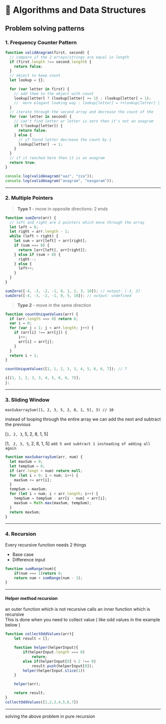 # 🧮 Algorithms and Data Structures

## Problem solving patterns

### 1. Frequency Counter Pattern

```js
function validAnagram(first, second) {
  // compare if the 2 arrays/strings are equal in length
  if (first.length !== second.length) {
    return false;
  }
  // object to keep count
  let lookup = {};

  for (var letter in first) {
    // add them to the object with count
    lookup[letter] ? (lookup[letter] += 1) : (lookup[letter] = 1);
    //  more elegant looking way : lookup[letter] = ++lookup[letter] || 1
  }
  // iterate through the second array and decrease the count of the 	corresponding letter in the lookup up object
  for (var letter in second) {
    // can't find letter or letter is zero then it's not an anagram
    if (!lookup[letter]) {
      return false;
    } else {
      // if found letter decrease the count by 1
      lookup[letter] -= 1;
    }
  }
  // if it reached here then it is an anagram
  return true;
}

console.log(validAnagram("aaz", "zza"));
console.log(validAnagram("anagram", "nasgaram"));
```

---

### 2. Multiple Pointers

> **Type 1** - move in opposite directions: 2 ends

```js
function sumZero(arr) {
  // left and right are 2 pointers which move through the array
  let left = 0;
  let right = arr.length - 1;
  while (left < right) {
    let sum = arr[left] + arr[right];
    if (sum === 0) {
      return [arr[left], arr[right]];
    } else if (sum > 0) {
      right--;
    } else {
      left++;
    }
  }
}

sumZero([-4, -3, -2, -1, 0, 1, 2, 3, 10]); // output: [-3, 3]
sumZero([-4, -3, -2, -1, 0, 5, 10]); // output: undefined
```

> **Type 2** - move in the same direction

```js
function countUniqueValues(arr) {
  if (arr.length === 0) return 0;
  var i = 0;
  for (var j = 1; j < arr.length; j++) {
    if (arr[i] !== arr[j]) {
      i++;
      arr[i] = arr[j];
    }
  }
  return i + 1;
}

countUniqueValues([1, 1, 2, 3, 3, 4, 5, 6, 6, 7]); // 7

i[(1, 1, 2, 3, 3, 4, 5, 6, 6, 7)];
j;
```

---

### 3. Sliding Window

`maxSubarraySum([1, 2, 3, 5, 2, 8, 1, 5], 3) // 10`

instead of looping through the entire array we can add the next and subtract the previous

[`1, 2, 3`, 5, 2, 8, 1, 5]

[1, ` 2, 3, 5`, 2, 8, 1, 5] `add 5 and subtract 1 insteading of adding all again`

```js
function maxSubarraySum(arr, num) {
  let maxSum = 0;
  let tempSum = 0;
  if (arr.lengt < num) return null;
  for (let i = 0; i < num; i++) {
    maxSum += arr[i];
  }
  tempSum = maxSum;
  for (let i = num; i < arr.length; i++) {
    tempSum = tempSum - arr[i - num] + arr[i];
    maxSum = Math.max(maxSum, tempSum);
  }
  return maxSum;
}
```

---

### 4. Recursion


Every recursive function needs 2 things
- Base case
- Difference input 

```js
function sumRange(num){
    if(num === 1)return 0;
    return num + sumRange(num - 1); 
}
```
---
#### Helper method recursion
an outer function which is not recursive calls an inner function which is recursive  
This is done when you need to collect value ( like odd values in the example below )
```js
function collectOddValues(arr){
    let result = [];

    function helper(helperInput){
        if(helperInput.length === 0) 
            return;
        else if(helperInput[0] % 2 !== 0) 
            result.push(helperInput[0]);
        helper(helperInput.slice(1))
    }

    helper(arr);

    return result;
}
collectOddValues([1,2,3,4,5,6,7])
```
---
solving the above problem in pure recursion 

